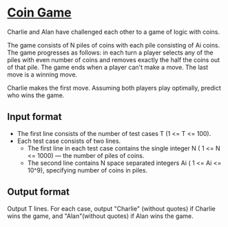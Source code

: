 # [Coin Game][link]

Charlie and Alan have challenged each other to a game of logic with coins.

The game consists of N piles of coins with each pile consisting of Ai coins. The game progresses as follows: in each turn a player selects any of the piles with even number of coins and removes exactly the half the coins out of that pile. The game ends when a player can't make a move. The last move is a winning move.

Charlie makes the first move. Assuming both players play optimally, predict who wins the game.

## Input format

- The first line consists of the number of test cases T (1 <= T <= 100).
- Each test case consists of two lines.
  - The first line in each test case contains the single integer N ( 1 <= N <= 1000) — the number of piles of coins.
  - The second line contains N space separated integers Ai ( 1 <= Ai <= 10^9), specifying number of coins in piles.

## Output format

Output T lines. For each case, output "Charlie" (without quotes) if Charlie wins the game, and "Alan"(without quotes) if Alan wins the game.

[link]: https://www.hackerearth.com/practice/basic-programming/implementation/basics-of-implementation/practice-problems/algorithm/coin-game-3-1762eeeb/
